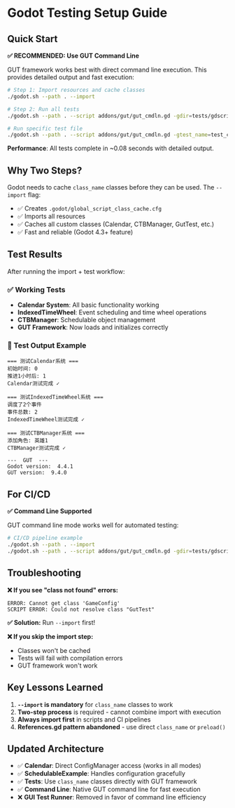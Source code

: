 # Godot Testing Setup Guide

## Quick Start

**✅ RECOMMENDED: Use GUT Command Line**

GUT framework works best with direct command line execution. This provides detailed output and fast execution:

```bash
# Step 1: Import resources and cache classes
./godot.sh --path . --import

# Step 2: Run all tests
./godot.sh --path . --script addons/gut/gut_cmdln.gd -gdir=tests/gdscript

# Run specific test file
./godot.sh --path . --script addons/gut/gut_cmdln.gd -gtest_name=test_calendar.gd
```

**Performance**: All tests complete in ~0.08 seconds with detailed output.

## Why Two Steps?

Godot needs to cache `class_name` classes before they can be used. The `--import` flag:
- ✅ Creates `.godot/global_script_class_cache.cfg`
- ✅ Imports all resources
- ✅ Caches all custom classes (Calendar, CTBManager, GutTest, etc.)
- ✅ Fast and reliable (Godot 4.3+ feature)

## Test Results

After running the import + test workflow:

### ✅ Working Tests
- **Calendar System**: All basic functionality working
- **IndexedTimeWheel**: Event scheduling and time wheel operations
- **CTBManager**: Schedulable object management
- **GUT Framework**: Now loads and initializes correctly

### 📝 Test Output Example
```
=== 测试Calendar系统 ===
初始时间: 0
推进1小时后: 1
Calendar测试完成 ✓

=== 测试IndexedTimeWheel系统 ===
调度了2个事件
事件总数: 2
IndexedTimeWheel测试完成 ✓

=== 测试CTBManager系统 ===
添加角色: 英雄1
CTBManager测试完成 ✓

---  GUT  ---
Godot version:  4.4.1
GUT version:  9.4.0
```

## For CI/CD

**✅ Command Line Supported**

GUT command line mode works well for automated testing:

```bash
# CI/CD pipeline example
./godot.sh --path . --import
./godot.sh --path . --script addons/gut/gut_cmdln.gd -gdir=tests/gdscript
```

## Troubleshooting

**❌ If you see "class not found" errors:**
```
ERROR: Cannot get class 'GameConfig'
SCRIPT ERROR: Could not resolve class "GutTest"
```

**✅ Solution:** Run `--import` first!

**❌ If you skip the import step:**
- Classes won't be cached
- Tests will fail with compilation errors
- GUT framework won't work

## Key Lessons Learned

1. **`--import` is mandatory** for `class_name` classes to work
2. **Two-step process** is required - cannot combine import with execution
3. **Always import first** in scripts and CI pipelines
4. **References.gd pattern abandoned** - use direct `class_name` or `preload()`

## Updated Architecture

- ✅ **Calendar**: Direct ConfigManager access (works in all modes)
- ✅ **SchedulableExample**: Handles configuration gracefully  
- ✅ **Tests**: Use `class_name` classes directly with GUT framework
- ✅ **Command Line**: Native GUT command line for fast execution
- ❌ **GUI Test Runner**: Removed in favor of command line efficiency